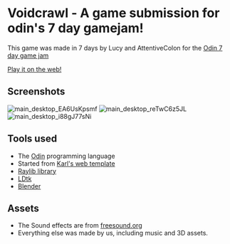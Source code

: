 # Voidcrawl - A game submission for odin's 7 day gamejam!

This game was made in 7 days by Lucy and AttentiveColon for the [Odin 7 day game jam](https://lucypero.itch.io/voidcrawl)

[Play it on the web!](https://lucypero.itch.io/voidcrawl)

## Screenshots

![main_desktop_EA6UsKpsmf](https://github.com/user-attachments/assets/479cd09c-0e2f-4535-9c8b-af2b63554fae)
![main_desktop_reTwC6z5JL](https://github.com/user-attachments/assets/c40a0bf2-b2e7-4927-af42-56066bd53b02)
![main_desktop_i88gJ77sNi](https://github.com/user-attachments/assets/446541ad-9711-4a75-929e-1463ce86b38e)


## Tools used

- The [Odin](https://odin-lang.org/) programming language
- Started from [Karl's web template](https://github.com/karl-zylinski/odin-raylib-web)
- [Raylib library](https://www.raylib.com/)
- [LDtk](https://ldtk.io/)
- [Blender](https://www.blender.org/)

## Assets

- The Sound effects are from [freesound.org](https://freesound.org/)
- Everything else was made by us, including music and 3D assets.
